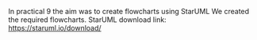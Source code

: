 In practical 9 the aim was to create flowcharts using StarUML We created the required flowcharts. StarUML download link: https://staruml.io/download/
